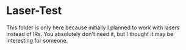 Laser-Test
===========

This folder is only here because initially I planned to work with lasers instead of IRs. You absolutely don't need it, but I thought it may be interesting for someone.
